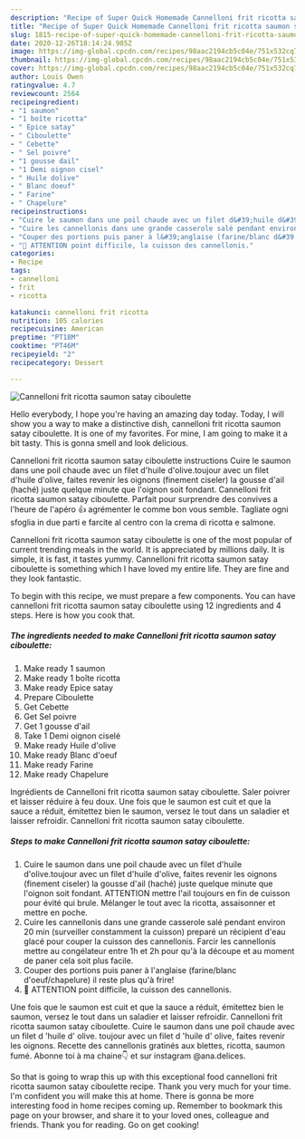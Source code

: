 ```yaml
---
description: "Recipe of Super Quick Homemade Cannelloni frit ricotta saumon satay ciboulette"
title: "Recipe of Super Quick Homemade Cannelloni frit ricotta saumon satay ciboulette"
slug: 1815-recipe-of-super-quick-homemade-cannelloni-frit-ricotta-saumon-satay-ciboulette
date: 2020-12-26T18:14:24.985Z
image: https://img-global.cpcdn.com/recipes/98aac2194cb5c04e/751x532cq70/cannelloni-frit-ricotta-saumon-satay-ciboulette-photo-principale-de-la-recette.jpg
thumbnail: https://img-global.cpcdn.com/recipes/98aac2194cb5c04e/751x532cq70/cannelloni-frit-ricotta-saumon-satay-ciboulette-photo-principale-de-la-recette.jpg
cover: https://img-global.cpcdn.com/recipes/98aac2194cb5c04e/751x532cq70/cannelloni-frit-ricotta-saumon-satay-ciboulette-photo-principale-de-la-recette.jpg
author: Louis Owen
ratingvalue: 4.7
reviewcount: 2564
recipeingredient:
- "1 saumon"
- "1 boîte ricotta"
- " Epice satay"
- " Ciboulette"
- " Cebette"
- " Sel poivre"
- "1 gousse dail"
- "1 Demi oignon cisel"
- " Huile dolive"
- " Blanc doeuf"
- " Farine"
- " Chapelure"
recipeinstructions:
- "Cuire le saumon dans une poil chaude avec un filet d&#39;huile d&#39;olive.toujour avec un filet d&#39;huile d&#39;olive, faites revenir les oignons (finement ciseler) la gousse d&#39;ail (haché) juste quelque minute que l&#39;oignon soit fondant. ATTENTION mettre l&#39;ail toujours en fin de cuisson pour évité qui brule. Mélanger le tout avec la ricotta, assaisonner et mettre en poche."
- "Cuire les cannellonis dans une grande casserole salé pendant environ 20 min (surveiller constamment la cuisson) preparé un récipient d&#39;eau glacé pour couper la cuisson des cannellonis. Farcir les cannellonis mettre au congélateur entre 1h et 2h pour qu&#39;à la découpe et au moment de paner cela soit plus facile."
- "Couper des portions puis paner à l&#39;anglaise (farine/blanc d&#39;oeuf/chapelure) il reste plus qu&#39;à frire!"
- "🛑 ATTENTION point difficile, la cuisson des cannellonis."
categories:
- Recipe
tags:
- cannelloni
- frit
- ricotta

katakunci: cannelloni frit ricotta 
nutrition: 105 calories
recipecuisine: American
preptime: "PT18M"
cooktime: "PT46M"
recipeyield: "2"
recipecategory: Dessert

---
```



![Cannelloni frit ricotta saumon satay ciboulette](https://img-global.cpcdn.com/recipes/98aac2194cb5c04e/751x532cq70/cannelloni-frit-ricotta-saumon-satay-ciboulette-photo-principale-de-la-recette.jpg)

Hello everybody, I hope you're having an amazing day today. Today, I will show you a way to make a distinctive dish, cannelloni frit ricotta saumon satay ciboulette. It is one of my favorites. For mine, I am going to make it a bit tasty. This is gonna smell and look delicious.

Cannelloni frit ricotta saumon satay ciboulette instructions Cuire le saumon dans une poil chaude avec un filet d&#39;huile d&#39;olive.toujour avec un filet d&#39;huile d&#39;olive, faites revenir les oignons (finement ciseler) la gousse d&#39;ail (haché) juste quelque minute que l&#39;oignon soit fondant. Cannelloni frit ricotta saumon satay ciboulette. Parfait pour surprendre des convives a l&#39;heure de l&#39;apéro 👍 agrémenter le comme bon vous semble. Tagliate ogni sfoglia in due parti e farcite al centro con la crema di ricotta e salmone.

Cannelloni frit ricotta saumon satay ciboulette is one of the most popular of current trending meals in the world. It is appreciated by millions daily. It is simple, it is fast, it tastes yummy. Cannelloni frit ricotta saumon satay ciboulette is something which I have loved my entire life. They are fine and they look fantastic.


To begin with this recipe, we must prepare a few components. You can have cannelloni frit ricotta saumon satay ciboulette using 12 ingredients and 4 steps. Here is how you cook that.

<!--inarticleads1-->

##### The ingredients needed to make Cannelloni frit ricotta saumon satay ciboulette:

1. Make ready 1 saumon
1. Make ready 1 boîte ricotta
1. Make ready  Epice satay
1. Prepare  Ciboulette
1. Get  Cebette
1. Get  Sel poivre
1. Get 1 gousse d&#39;ail
1. Take 1 Demi oignon ciselé
1. Make ready  Huile d&#39;olive
1. Make ready  Blanc d&#39;oeuf
1. Make ready  Farine
1. Make ready  Chapelure


Ingrédients de Cannelloni frit ricotta saumon satay ciboulette. Saler poivrer et laisser réduire à feu doux. Une fois que le saumon est cuit et que la sauce a réduit, émitettez bien le saumon, versez le tout dans un saladier et laisser refroidir. Cannelloni frit ricotta saumon satay ciboulette. 

<!--inarticleads2-->

##### Steps to make Cannelloni frit ricotta saumon satay ciboulette:

1. Cuire le saumon dans une poil chaude avec un filet d&#39;huile d&#39;olive.toujour avec un filet d&#39;huile d&#39;olive, faites revenir les oignons (finement ciseler) la gousse d&#39;ail (haché) juste quelque minute que l&#39;oignon soit fondant. ATTENTION mettre l&#39;ail toujours en fin de cuisson pour évité qui brule. Mélanger le tout avec la ricotta, assaisonner et mettre en poche.
1. Cuire les cannellonis dans une grande casserole salé pendant environ 20 min (surveiller constamment la cuisson) preparé un récipient d&#39;eau glacé pour couper la cuisson des cannellonis. Farcir les cannellonis mettre au congélateur entre 1h et 2h pour qu&#39;à la découpe et au moment de paner cela soit plus facile.
1. Couper des portions puis paner à l&#39;anglaise (farine/blanc d&#39;oeuf/chapelure) il reste plus qu&#39;à frire!
1. 🛑 ATTENTION point difficile, la cuisson des cannellonis.


Une fois que le saumon est cuit et que la sauce a réduit, émitettez bien le saumon, versez le tout dans un saladier et laisser refroidir. Cannelloni frit ricotta saumon satay ciboulette. Cuire le saumon dans une poil chaude avec un filet d &#39;huile d&#39; olive. toujour avec un filet d &#39;huile d&#39; olive, faites revenir les oignons. Recette des cannellonis gratinés aux blettes, ricotta, saumon fumé. Abonne toi à ma chaine👇 et sur instagram @ana.delices. 

So that is going to wrap this up with this exceptional food cannelloni frit ricotta saumon satay ciboulette recipe. Thank you very much for your time. I'm confident you will make this at home. There is gonna be more interesting food in home recipes coming up. Remember to bookmark this page on your browser, and share it to your loved ones, colleague and friends. Thank you for reading. Go on get cooking!
